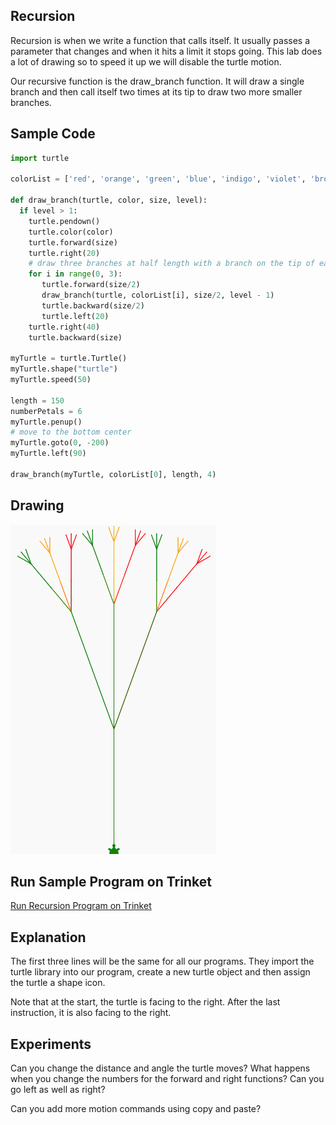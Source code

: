 ## Recursion
Recursion is when we write a function that calls itself.  It usually passes a parameter that changes and when it hits a limit it stops going.  This lab does a lot of drawing so to speed it up we will disable the turtle motion.

Our recursive function is the draw_branch function.  It will draw a single branch and then call itself two times at its tip to draw two more smaller branches.

## Sample Code
```python
import turtle

colorList = ['red', 'orange', 'green', 'blue', 'indigo', 'violet', 'brown']

def draw_branch(turtle, color, size, level):
  if level > 1:
    turtle.pendown()
    turtle.color(color)
    turtle.forward(size)
    turtle.right(20)
    # draw three branches at half length with a branch on the tip of each branch 
    for i in range(0, 3):
       turtle.forward(size/2)
       draw_branch(turtle, colorList[i], size/2, level - 1)
       turtle.backward(size/2)
       turtle.left(20)
    turtle.right(40)
    turtle.backward(size)
    
myTurtle = turtle.Turtle()
myTurtle.shape("turtle")
myTurtle.speed(50)

length = 150
numberPetals = 6
myTurtle.penup()
# move to the bottom center
myTurtle.goto(0, -200)
myTurtle.left(90)

draw_branch(myTurtle, colorList[0], length, 4)

```
## Drawing
![](../img/fractle-tree.png)

## Run Sample Program on Trinket

[Run Recursion Program on Trinket](https://trinket.io/python/0406ae2ac0)

## Explanation
The first three lines will be the same for all our programs.  They import the turtle library into our program, create a new turtle object and then assign the turtle a shape icon.

Note that at the start, the turtle is facing to the right.  After the last instruction, it is also facing to the right.

## Experiments
Can you change the distance and angle the turtle moves?  What happens when you change the numbers for the forward and right functions?  Can you go left as well as right?

Can you add more motion commands using copy and paste?
